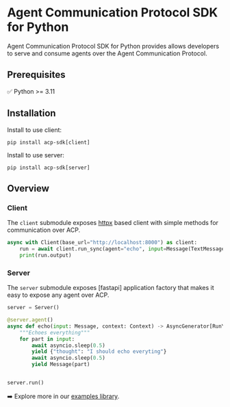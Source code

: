 # Agent Communication Protocol SDK for Python

Agent Communication Protocol SDK for Python provides allows developers to serve and consume agents over the Agent Communication Protocol.

## Prerequisites

✅ Python >= 3.11

## Installation

Install to use client:

```shell
pip install acp-sdk[client]
```

Install to use server:

```shell
pip install acp-sdk[server]
```

## Overview

### Client

The `client` submodule exposes [httpx]() based client with simple methods for communication over ACP.

```python
async with Client(base_url="http://localhost:8000") as client:
    run = await client.run_sync(agent="echo", input=Message(TextMessagePart(content="Howdy!")))
    print(run.output)
```

### Server

The `server` submodule exposes [fastapi] application factory that makes it easy to expose any agent over ACP.

```python
server = Server()

@server.agent()
async def echo(input: Message, context: Context) -> AsyncGenerator[RunYield, RunYieldResume]:
    """Echoes everything"""
    for part in input:
        await asyncio.sleep(0.5)
        yield {"thought": "I should echo everyting"}
        await asyncio.sleep(0.5)
        yield Message(part)


server.run()
```

➡️ Explore more in our [examples library](/python/examples).
